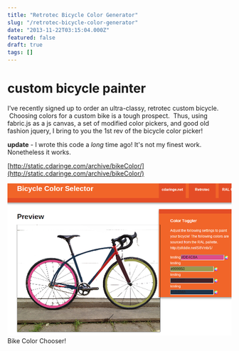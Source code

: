 ```yaml
---
title: "Retrotec Bicycle Color Generator"
slug: "/retrotec-bicycle-color-generator"
date: "2013-11-22T03:15:04.000Z"
featured: false
draft: true
tags: []
---
```


# custom bicycle painter
I’ve recently signed up to order an ultra-classy, retrotec custom bicycle.  Choosing colors for a custom bike is a tough prospect.  Thus, using fabric.js as a js canvas, a set of modified color pickers, and good old fashion jquery, I bring to you the 1st rev of the bicycle color picker!

**update** - I wrote this code a *long* time ago!  It's not my finest work.  Nonetheless it works.

[http://static.cdaringe.com/archive/bikeColor/](http://static.cdaringe.com/archive/bikeColor/)

[![Bike Color Chooser!](./images/bike_color_chooser.png)](./images/bike_color_chooser.png) Bike Color Chooser! 

